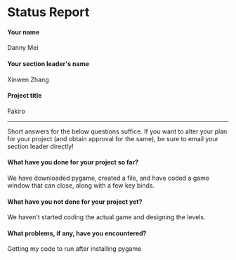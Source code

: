 # Status Report

#### Your name

Danny Mei

#### Your section leader's name

Xinwen Zhang

#### Project title

Fakiro

***

Short answers for the below questions suffice. If you want to alter your plan for your project (and obtain approval for the same), be sure to email your section leader directly!

#### What have you done for your project so far?

We have downloaded pygame, created a file, and have coded a game window that can close, along with a few key binds.

#### What have you not done for your project yet?

We haven't started coding the actual game and designing the levels. 

#### What problems, if any, have you encountered?

Getting my code to run after installing pygame 
